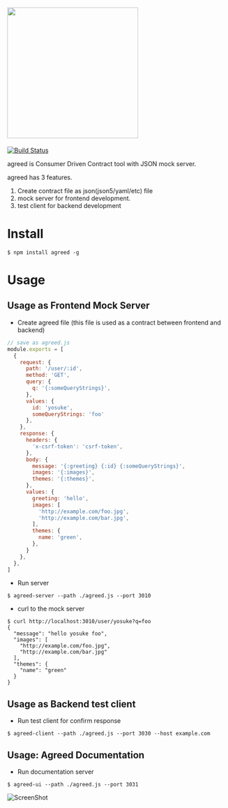 # <img src="https://recruit-tech.github.io/agreed/media/logo-with-text.svg" width="300" />

[![Build Status](https://travis-ci.org/recruit-tech/agreed.svg?branch=master)](https://travis-ci.org/recruit-tech/agreed)


agreed is Consumer Driven Contract tool with JSON mock server.

agreed has 3 features.

1. Create contract file as json(json5/yaml/etc) file
1. mock server for frontend development.
1. test client for backend development

# Install

```
$ npm install agreed -g
```

# Usage

## Usage as Frontend Mock Server

- Create agreed file (this file is used as a contract between frontend and backend)

```javascript
// save as agreed.js
module.exports = [
  {
    request: {
      path: '/user/:id',
      method: 'GET',
      query: {
        q: '{:someQueryStrings}',
      },
      values: {
        id: 'yosuke',
        someQueryStrings: 'foo'
      },
    },
    response: {
      headers: {
        'x-csrf-token': 'csrf-token', 
      },
      body: {
        message: '{:greeting} {:id} {:someQueryStrings}',
        images: '{:images}',
        themes: '{:themes}',
      },
      values: {
        greeting: 'hello',
        images: [
          'http://example.com/foo.jpg',
          'http://example.com/bar.jpg',
        ],
        themes: {
          name: 'green',
        },
      }
    },
  },
]
```

- Run server

```
$ agreed-server --path ./agreed.js --port 3010
```

- curl to the mock server

```
$ curl http://localhost:3010/user/yosuke?q=foo
{
  "message": "hello yosuke foo",
  "images": [
    "http://example.com/foo.jpg",
    "http://example.com/bar.jpg"
  ],
  "themes": {
    "name": "green"
  }
}
```

## Usage as Backend test client

- Run test client for confirm response

```
$ agreed-client --path ./agreed.js --port 3030 --host example.com
```

## Usage: Agreed Documentation

- Run documentation server

```
$ agreed-ui --path ./agreed.js --port 3031
```

![ScreenShot](https://raw.githubusercontent.com/recruit-tech/agreed-ui/master/screenshot.png)
